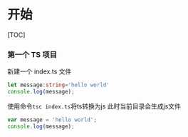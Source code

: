 # 开始

[TOC]

### 第一个 TS 项目

新建一个 index.ts 文件

```ts
let message:string='hello world'
console.log(message);

```
使用命令`tsc index.ts`将ts转换为js
此时当前目录会生成js文件
```js
var message = 'hello world';
console.log(message);
```
